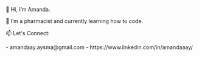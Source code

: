 👋 Hi, I’m Amanda.
<p> 🌱 I’m a pharmacist and currently learning how to code.</p>
<p>📫 Let's Connect:</p>
- amandaay.aysma@gmail.com
- https://www.linkedin.com/in/amandaaay/

<!---
amandaay/amandaay is a ✨ special ✨ repository because its `README.md` (this file) appears on your GitHub profile.
You can click the Preview link to take a look at your changes.
--->
